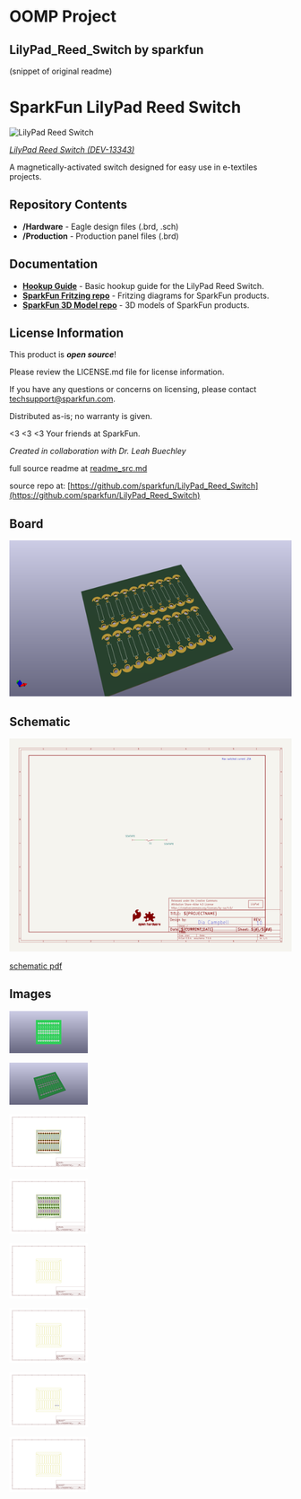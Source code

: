 # OOMP Project  
## LilyPad_Reed_Switch  by sparkfun  
  
(snippet of original readme)  
  
SparkFun LilyPad Reed Switch  
========================================  
  
![LilyPad Reed Switch](https://cdn.sparkfun.com/assets/learn_tutorials/4/4/6/LilyPadReedSwitch.jpg)  
  
[*LilyPad Reed Switch (DEV-13343)*](https://www.sparkfun.com/products/13343)  
  
A magnetically-activated switch designed for easy use in e-textiles projects.  
  
Repository Contents  
-------------------  
  
* **/Hardware** - Eagle design files (.brd, .sch)  
* **/Production** - Production panel files (.brd)  
  
Documentation  
--------------  
  
* **[Hookup Guide](https://learn.sparkfun.com/tutorials/lilypad-reed-switch-hookup-guide?_ga=1.257312139.1628578815.1436805952)** - Basic hookup guide for the LilyPad Reed Switch.  
* **[SparkFun Fritzing repo](https://github.com/sparkfun/Fritzing_Parts)** - Fritzing diagrams for SparkFun products.  
* **[SparkFun 3D Model repo](https://github.com/sparkfun/3D_Models)** - 3D models of SparkFun products.   
  
  
License Information  
-------------------  
  
This product is _**open source**_!   
  
Please review the LICENSE.md file for license information.   
  
If you have any questions or concerns on licensing, please contact techsupport@sparkfun.com.  
  
Distributed as-is; no warranty is given.  
  
<3 <3 <3 Your friends at SparkFun.  
  
_Created in collaboration with Dr. Leah Buechley_  
  
  full source readme at [readme_src.md](readme_src.md)  
  
source repo at: [https://github.com/sparkfun/LilyPad_Reed_Switch](https://github.com/sparkfun/LilyPad_Reed_Switch)  
## Board  
  
[![working_3d.png](working_3d_600.png)](working_3d.png)  
## Schematic  
  
[![working_schematic.png](working_schematic_600.png)](working_schematic.png)  
  
[schematic pdf](working_schematic.pdf)  
## Images  
  
[![working_3D_bottom.png](working_3D_bottom_140.png)](working_3D_bottom.png)  
  
[![working_3D_top.png](working_3D_top_140.png)](working_3D_top.png)  
  
[![working_assembly_page_01.png](working_assembly_page_01_140.png)](working_assembly_page_01.png)  
  
[![working_assembly_page_02.png](working_assembly_page_02_140.png)](working_assembly_page_02.png)  
  
[![working_assembly_page_03.png](working_assembly_page_03_140.png)](working_assembly_page_03.png)  
  
[![working_assembly_page_04.png](working_assembly_page_04_140.png)](working_assembly_page_04.png)  
  
[![working_assembly_page_05.png](working_assembly_page_05_140.png)](working_assembly_page_05.png)  
  
[![working_assembly_page_06.png](working_assembly_page_06_140.png)](working_assembly_page_06.png)  
